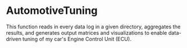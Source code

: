 # AutomotiveTuning

This function reads in every data log in a given directory, aggregates the results, and generates output matrices and visualizations to enable data-driven tuning of my car's Engine Control Unit (ECU).
